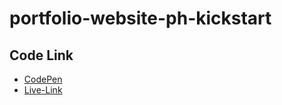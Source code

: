 # portfolio-website-ph-kickstart


## Code Link
  - [CodePen](https://codepen.io/Abir-Khan-the-flexboxer/pen/GgKoOxa)
  - [Live-Link]()
